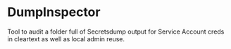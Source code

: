 # DumpInspector
Tool to audit a folder full of Secretsdump output for Service Account creds in cleartext as well as local admin reuse.
